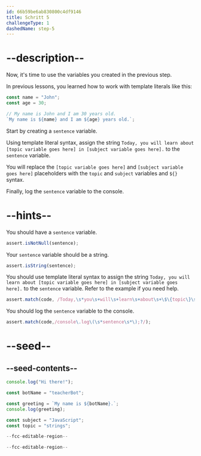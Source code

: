 ```yaml
---
id: 66b59be6ab830800c4df9146
title: Schritt 5
challengeType: 1
dashedName: step-5
---
```


# --description--

Now, it's time to use the variables you created in the previous step.

In previous lessons, you learned how to work with template literals like this:

```js
const name = "John";
const age = 30;

// My name is John and I am 30 years old.
`My name is ${name} and I am ${age} years old.`;
```

Start by creating a `sentence` variable.

Using template literal syntax, assign the string `Today, you will learn about [topic variable goes here] in [subject variable goes here].` to the `sentence` variable.

You will replace the `[topic variable goes here]` and `[subject variable goes here]` placeholders with the `topic` and `subject` variables and `${}` syntax.

Finally, log the `sentence` variable to the console.

# --hints--

You should have a `sentence` variable.

```js
assert.isNotNull(sentence);
```

Your `sentence` variable should be a string.

```js
assert.isString(sentence);
```

You should use template literal syntax to assign the string `Today, you will learn about [topic variable goes here] in [subject variable goes here].` to the `sentence` variable. Refer to the example if you need help.

```js
assert.match(code, /Today,\s*you\s+will\s+learn\s+about\s+\$\{topic\}\s+in\s+\$\{subject\}\./);
```

You should log the `sentence` variable to the console.

```js
assert.match(code,/console\.log\(\s*sentence\s*\);?/);
```

# --seed--

## --seed-contents--

```js
console.log("Hi there!");

const botName = "teacherBot";

const greeting = `My name is ${botName}.`;
console.log(greeting);

const subject = "JavaScript";
const topic = "strings";

--fcc-editable-region--

--fcc-editable-region--
```
